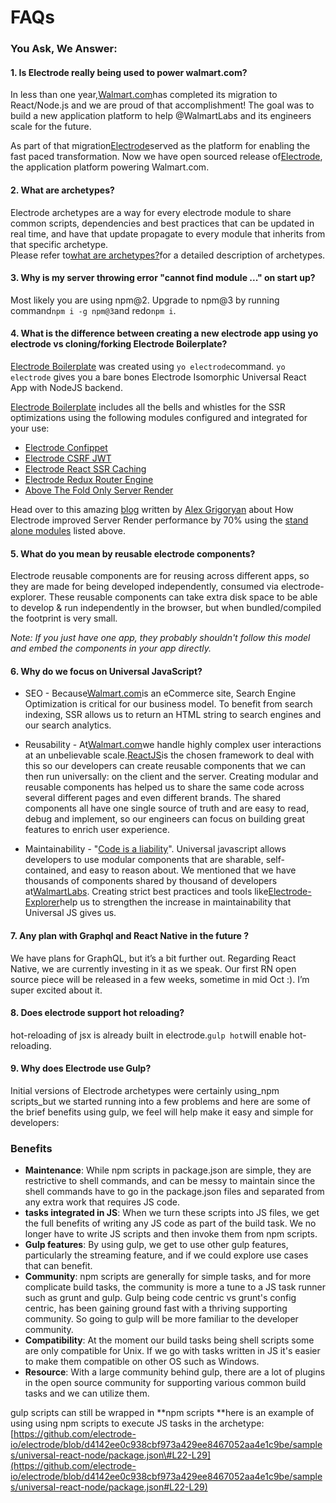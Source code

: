 # FAQs

### You Ask, We Answer:

#### 1. Is Electrode really being used to power walmart.com?

In less than one year,[Walmart.com](http://walmart.com/)has completed its migration to React/Node.js and we are proud of that accomplishment! The goal was to build a new application platform to help @WalmartLabs and its engineers scale for the future.

As part of that migration[Electrode](http://www.electrode.io/)served as the platform for enabling the fast paced transformation. Now we have open sourced release of[Electrode](http://www.electrode.io/), the application platform powering Walmart.com.

#### 2. What are archetypes?

Electrode archetypes are a way for every electrode module to share common scripts, dependencies and best practices that can be updated in real time, and have that update propagate to every module that inherits from that specific archetype.  
Please refer to[what are archetypes?](http://www.electrode.io/docs/what_are_archetypes.html)for a detailed description of archetypes.

#### 3. Why is my server throwing error "cannot find module ..." on start up?

Most likely you are using npm@2. Upgrade to npm@3 by running command`npm i -g npm@3`and redo`npm i`.

#### 4. What is the difference between creating a new electrode app using yo electrode vs cloning/forking Electrode Boilerplate?

[Electrode Boilerplate](https://github.com/electrode-io/electrode#boilerplate-universal-react-node) was created using `yo electrode`command. `yo electrode` gives you a bare bones Electrode Isomorphic Universal React App with NodeJS backend.

[Electrode Boilerplate](https://github.com/electrode-io/electrode#boilerplate-universal-react-node) includes all the bells and whistles for the SSR optimizations using the following modules configured and integrated for your use:

* [Electrode Confippet](https://github.com/electrode-io/electrode-confippet)
* [Electrode CSRF JWT](https://github.com/electrode-io/electrode-csrf-jwt)
* [Electrode React SSR Caching](https://github.com/electrode-io/electrode-react-ssr-caching)
* [Electrode Redux Router Engine](https://github.com/electrode-io/electrode-redux-router-engine)
* [Above The Fold Only Server Render](https://github.com/electrode-io/above-the-fold-only-server-render)

Head over to this amazing [blog](https://medium.com/walmartlabs/using-electrode-to-improve-react-server-side-render-performance-by-up-to-70-e43f9494eb8b#.9qjftiinq) written by [Alex Grigoryan](https://twitter.com/lexgrigoryan) about How Electrode improved Server Render performance by 70% using the [stand alone modules](http://www.electrode.io/docs/stand_alone_modules.html) listed above.

#### 5. What do you mean by reusable electrode components?

Electrode reusable components are for reusing across different apps, so they are made for being developed independently, consumed via electrode-explorer. These reusable components can take extra disk space to be able to develop & run independently in the browser, but when bundled/compiled the footprint is very small.

_Note: If you just have one app, they probably shouldn't follow this model and embed the components in your app directly._

#### 6. Why do we focus on Universal JavaScript?

* SEO - Because[Walmart.com](http://www.electrode.io/docs/www.walmart.com)is an eCommerce site, Search Engine Optimization is critical for our business model. To benefit from search indexing, SSR allows us to return an HTML string to search engines and our search analytics.

* Reusability - At[Walmart.com](http://www.electrode.io/docs/www.walmart.com)we handle highly complex user interactions at an unbelievable scale.[ReactJS](https://facebook.github.io/react/)is the chosen framework to deal with this so our developers can create reusable components that we can then run universally: on the client and the server. Creating modular and reusable components has helped us to share the same code across several different pages and even different brands. The shared components all have one single source of truth and are easy to read, debug and implement, so our engineers can focus on building great features to enrich user experience.

* Maintainability - "[Code is a liability](https://medium.com/capital-one-developers/why-everyone-is-talking-about-isomorphic-universal-javascript-and-why-it-matters-38c07c87905#.y7cy5jki3)". Universal javascript allows developers to use modular components that are sharable, self-contained, and easy to reason about. We mentioned that we have thousands of components shared by thousand of developers at[WalmartLabs](http://www.electrode.io/docs/www.walmartlabs.com). Creating strict best practices and tools like[Electrode-Explorer](http://www.electrode.io/docs/electrode_explorer)help us to strengthen the increase in maintainability that Universal JS gives us.

#### 7. Any plan with Graphql and React Native in the future ?

We have plans for GraphQL, but it’s a bit further out. Regarding React Native, we are currently investing in it as we speak. Our first RN open source piece will be released in a few weeks, sometime in mid Oct :\). I’m super excited about it.

#### 8. Does electrode support hot reloading?

hot-reloading of jsx is already built in electrode.`gulp hot`will enable hot-reloading.

#### 9. Why does Electrode use Gulp?

Initial versions of Electrode archetypes were certainly using\_npm scripts\_but we started running into a few problems and here are some of the brief benefits using gulp, we feel will help make it easy and simple for developers:

### Benefits

* **Maintenance**: While npm scripts in package.json are simple, they are restrictive to shell commands, and can be messy to maintain since the shell commands have to go in the package.json files and separated from any extra work that requires JS code.
* **tasks integrated in JS**: When we turn these scripts into JS files, we get the full benefits of writing any JS code as part of the build task. We no longer have to write JS scripts and then invoke them from npm scripts.
* **Gulp features**: By using gulp, we get to use other gulp features, particularly the streaming feature, and if we could explore use cases that can benefit.
* **Community**: npm scripts are generally for simple tasks, and for more complicate build tasks, the community is more a tune to a JS task runner such as grunt and gulp. Gulp being code centric vs grunt's config centric, has been gaining ground fast with a thriving supporting community. So going to gulp will be more familiar to the developer community.
* **Compatibility**: At the moment our build tasks being shell scripts some are only compatible for Unix. If we go with tasks written in JS it's easier to make them compatible on other OS such as Windows.
* **Resource**: With a large community behind gulp, there are a lot of plugins in the open source community for supporting various common build tasks and we can utilize them.

gulp scripts can still be wrapped in **npm scripts **here is an example of using using npm scripts to execute JS tasks in the archetype: [https://github.com/electrode-io/electrode/blob/d4142ee0c938cbf973a429ee8467052aa4e1c9be/samples/universal-react-node/package.json\#L22-L29](https://github.com/electrode-io/electrode/blob/d4142ee0c938cbf973a429ee8467052aa4e1c9be/samples/universal-react-node/package.json#L22-L29)



